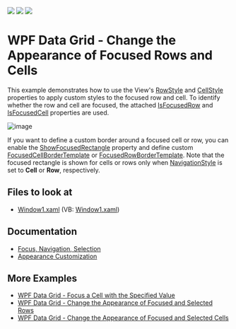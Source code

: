 <!-- default badges list -->
![](https://img.shields.io/endpoint?url=https://codecentral.devexpress.com/api/v1/VersionRange/128648824/21.1.5%2B)
[![](https://img.shields.io/badge/Open_in_DevExpress_Support_Center-FF7200?style=flat-square&logo=DevExpress&logoColor=white)](https://supportcenter.devexpress.com/ticket/details/E1627)
[![](https://img.shields.io/badge/📖_How_to_use_DevExpress_Examples-e9f6fc?style=flat-square)](https://docs.devexpress.com/GeneralInformation/403183)
<!-- default badges end -->
# WPF Data Grid - Change the Appearance of Focused Rows and Cells

This example demonstrates how to use the View's [RowStyle](http://docs.devexpress.com/WPF/DevExpress.Xpf.Grid.TableView.RowStyle) and [CellStyle](http://docs.devexpress.com/WPF/DevExpress.Xpf.Grid.DataViewBase.CellStyle) properties to apply custom styles to the focused row and cell. To identify whether the row and cell are focused, the attached [IsFocusedRow](http://docs.devexpress.com/WPF/DevExpress.Xpf.Grid.DataViewBase.IsFocusedRow) and [IsFocusedCell](http://docs.devexpress.com/WPF/DevExpress.Xpf.Grid.DataViewBase.IsFocusedCell) properties are used.

![image](https://user-images.githubusercontent.com/65009440/174086665-b5564ab8-2bd7-42b7-a9c9-277e263f5c26.png) 

If you want to define a custom border around a focused cell or row, you can enable the [ShowFocusedRectangle](http://docs.devexpress.com/WPF/DevExpress.Xpf.Grid.DataViewBase.ShowFocusedRectangle) property and define custom [FocusedCellBorderTemplate](http://docs.devexpress.com/WPF/DevExpress.Xpf.Grid.DataViewBase.FocusedCellBorderTemplate) or [FocusedRowBorderTemplate](http://docs.devexpress.com/WPF/DevExpress.Xpf.Grid.TableView.FocusedRowBorderTemplate). Note that the focused rectangle is shown for cells or rows only when [NavigationStyle](http://docs.devexpress.com/WPF/DevExpress.Xpf.Grid.DataViewBase.NavigationStyle) is set to **Cell** or **Row**, respectively.

<!-- default file list -->
## Files to look at

* [Window1.xaml](./CS/DXGrid_ChangeRowAppearance/Window1.xaml) (VB: [Window1.xaml](./VB/DXGrid_ChangeRowAppearance/Window1.xaml))

<!-- default file list end -->

## Documentation

* [Focus, Navigation, Selection](https://docs.devexpress.com/WPF/6118/controls-and-libraries/data-grid/focus-navigation-selection)
* [Appearance Customization](https://docs.devexpress.com/WPF/6152/controls-and-libraries/data-grid/appearance-customization)

## More Examples

* [WPF Data Grid - Focus a Cell with the Specified Value](https://github.com/DevExpress-Examples/how-to-focus-a-cell-with-the-specified-value-e1544)
* [WPF Data Grid - Change the Appearance of Focused and Selected Rows](https://github.com/DevExpress-Examples/how-to-change-the-appearance-of-a-focused-data-row-and-selected-rows-e2066)
* [WPF Data Grid - Change the Appearance of Focused and Selected Cells](https://github.com/DevExpress-Examples/how-to-change-selected-cells-appearance-when-gridcontrols-multi-cell-selection-is-enabled-e2568)
